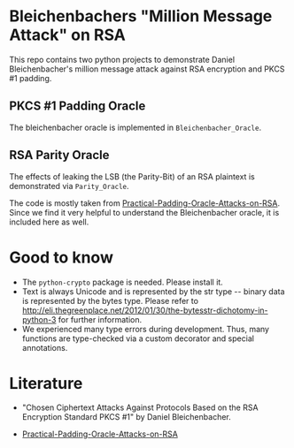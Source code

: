 # Bleichenbachers "Million Message Attack" on RSA

This repo contains two python projects to demonstrate Daniel Bleichenbacher's million message attack against RSA encryption and PKCS #1 padding.

## PKCS #1 Padding Oracle

The bleichenbacher oracle is implemented in `Bleichenbacher_Oracle`.

## RSA Parity Oracle

The effects of leaking the LSB (the Parity-Bit) of an RSA plaintext is demonstrated via `Parity_Oracle`. 

The code is mostly taken from [Practical-Padding-Oracle-Attacks-on-RSA](http://secgroup.dais.unive.it/wp-content/uploads/2012/11/Practical-Padding-Oracle-Attacks-on-RSA.html). Since we find it very helpful to understand the Bleichenbacher oracle, it is included here as well.

# Good to know

* The `python-crypto` package is needed. Please install it.
* Text is always Unicode and is represented by the str type -- binary data is represented by the bytes type. Please refer to http://eli.thegreenplace.net/2012/01/30/the-bytesstr-dichotomy-in-python-3 for further information.
* We experienced many type errors during development. Thus, many functions are type-checked via a custom decorator and special annotations.

# Literature

* "Chosen Ciphertext Attacks Against Protocols Based on the RSA Encryption Standard PKCS #1" by Daniel Bleichenbacher.

* [Practical-Padding-Oracle-Attacks-on-RSA](http://secgroup.dais.unive.it/wp-content/uploads/2012/11/Practical-Padding-Oracle-Attacks-on-RSA.html)
